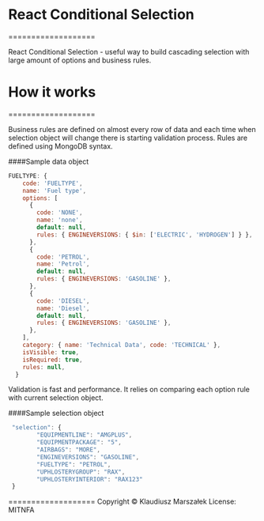 # React Conditional Selection

===================

React Conditional Selection - useful way to build cascading selection with large amount of options and business rules.

# How it works

===================

Business rules are defined on almost every row of data and each time when selection object will change there is starting validation process.
Rules are defined using MongoDB syntax.

####Sample data object

```javascript
FUELTYPE: {
    code: 'FUELTYPE',
    name: 'Fuel type',
    options: [
      {
        code: 'NONE',
        name: 'none',
        default: null,
        rules: { ENGINEVERSIONS: { $in: ['ELECTRIC', 'HYDROGEN'] } },
      },
      {
        code: 'PETROL',
        name: 'Petrol',
        default: null,
        rules: { ENGINEVERSIONS: 'GASOLINE' },
      },
      {
        code: 'DIESEL',
        name: 'Diesel',
        default: null,
        rules: { ENGINEVERSIONS: 'GASOLINE' },
      },
    ],
    category: { name: 'Technical Data', code: 'TECHNICAL' },
    isVisible: true,
    isRequired: true,
    rules: null,
  }
```

Validation is fast and performance. It relies on comparing each option rule with current selection object.

####Sample selection object

```javascript
 "selection": {
        "EQUIPMENTLINE": "AMGPLUS",
        "EQUIPMENTPACKAGE": "5",
        "AIRBAGS": "MORE",
        "ENGINEVERSIONS": "GASOLINE",
        "FUELTYPE": "PETROL",
        "UPHLOSTERYGROUP": "RAX",
        "UPHLOSTERYINTERIOR": "RAX123"
 }
```

===================
Copyright © Klaudiusz Marszałek
License: MITNFA
